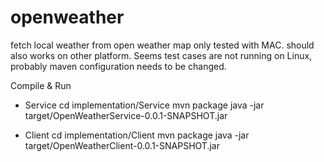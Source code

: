 # openweather
fetch local weather from open weather map
only tested with MAC. should also works on other platform. 
Seems test cases are not running on Linux, probably maven configuration needs to be changed.

Compile & Run
- Service
cd implementation/Service
mvn package
java -jar target/OpenWeatherService-0.0.1-SNAPSHOT.jar

- Client
cd implementation/Client
mvn package
java -jar target/OpenWeatherClient-0.0.1-SNAPSHOT.jar
